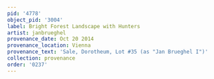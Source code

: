 ```yaml
---
pid: '4778'
object_pid: '3004'
label: Bright Forest Landscape with Hunters
artist: janbrueghel
provenance_date: Oct 20 2014
provenance_location: Vienna
provenance_text: 'Sale, Dorotheum, Lot #35 (as "Jan Brueghel I")'
collection: provenance
order: '0237'
---
```


